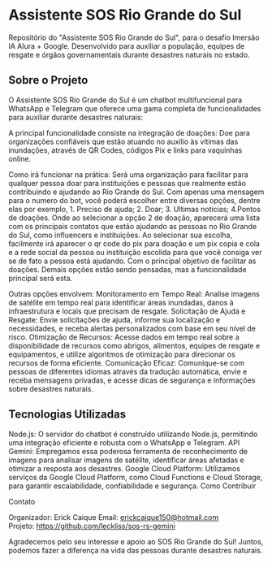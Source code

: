 <h1> Assistente SOS Rio Grande do Sul </h1>
Repositório do "Assistente SOS Rio Grande do Sul", para o desafio Imersão IA Alura + Google. Desenvolvido para auxiliar a população, equipes de resgate e órgãos governamentais durante desastres naturais no estado.

<h2> Sobre o Projeto </h2>

O Assistente SOS Rio Grande do Sul é um chatbot multifuncional para WhatsApp e Telegram que oferece uma gama completa de funcionalidades para auxiliar durante desastres naturais:

A principal funcionalidade consiste na integração de doações: Doe para organizações confiáveis que estão atuando no auxílio às vítimas das inundações, através de QR Codes, códigos Pix e links para vaquinhas online.

Como irá funcionar na prática:
Será uma organização para facilitar para qualquer pessoa doar para instituições e pessoas que realmente estão contribuindo e ajudando ao Rio Grande do Sul. Com apenas uma mensagem para o numero do bot, você poderá escolher entre diversas opções, dentre elas por exemplo, 1. Preciso de ajuda; 2. Doar; 3. Ultimas noticias; 4.Pontos de doações. Onde ao selecionar a opção 2 de doação, aparecerá uma lista com os principais contatos que estão ajudando as pessoas no Rio Grande do Sul, como influencers e instituições. Ao selecionar sua escolha, facilmente irá aparecer o qr code do pix para doação e um pix copia e cola e a rede social da pessoa ou instituição escolida para que você consiga ver se de fato a pessoa está ajudando. Com o principal objetivo de facilitar as doações.  Demais opções estão sendo pensadas, mas a funcionalidade principal será esta.

Outras opções envolvem: 
Monitoramento em Tempo Real: Analise imagens de satélite em tempo real para identificar áreas inundadas, danos à infraestrutura e locais que precisam de resgate.
Solicitação de Ajuda e Resgate: Envie solicitações de ajuda, informe sua localização e necessidades, e receba alertas personalizados com base em seu nível de risco.
Otimização de Recursos: Acesse dados em tempo real sobre a disponibilidade de recursos como abrigos, alimentos, equipes de resgate e equipamentos, e utilize algoritmos de otimização para direcionar os recursos de forma eficiente.
Comunicação Eficaz: Comunique-se com pessoas de diferentes idiomas através da tradução automática, envie e receba mensagens privadas, e acesse dicas de segurança e informações sobre desastres naturais.


<h2> Tecnologias Utilizadas </h2>

Node.js: O servidor do chatbot é construído utilizando Node.js, permitindo uma integração eficiente e robusta com o WhatsApp e Telegram.
API Gemini: Empregamos essa poderosa ferramenta de reconhecimento de imagens para analisar imagens de satélite, identificar áreas afetadas e otimizar a resposta aos desastres.
Google Cloud Platform: Utilizamos serviços da Google Cloud Platform, como Cloud Functions e Cloud Storage, para garantir escalabilidade, confiabilidade e segurança.
Como Contribuir

Contato

Organizador: Erick Caique
Email: erickcaique150@hotmail.com
Projeto: https://github.com/leckliss/sos-rs-gemini

Agradecemos pelo seu interesse e apoio ao SOS Rio Grande do Sul! Juntos, podemos fazer a diferença na vida das pessoas durante desastres naturais.
